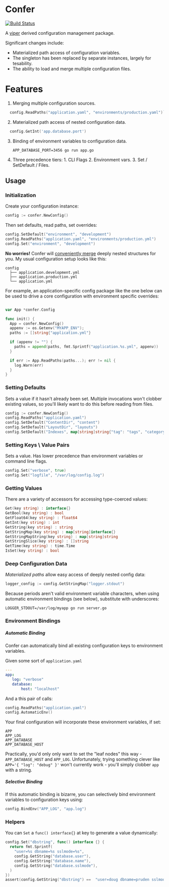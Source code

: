 Confer
======

[![Build Status](https://travis-ci.org/jacobstr/confer.svg)](https://travis-ci.org/jacobstr/confer)

A [viper](http://gihub.com/spf13/viper) derived configuration management package.

Significant changes include:

 * Materialized path access of configuration variables.
 * The singleton has been replaced by separate instances, largely for tesability.
 * The ability to load and merge multiple configuration files.

Features
========

1. Merging multiple configuration sources.
  ```go
    config.ReadPaths("application.yaml", "environments/production.yaml")`
  ```

2. Materialized path access of nested configuration data.
  ```go
    config.GetInt('app.database.port')
  ```
3. Binding of environment variables to configuration data.
    
    `APP_DATABASE_PORT=3456 go run app.go`

4. Three precedence tiers:
        1. CLI Flags
        2. Environment vars.
        3. Set / SetDefault / Files.


## Usage

### Initialization
Create your configuration instance:

```go
config := confer.NewConfig()
```

Then set defaults, read paths, set overrides:
```go
config.SetDefault("environment", "development")
config.ReadPaths("application.yaml", "environments/production.yml")
config.Set("environment", "development")
```

**No worries!** Confer will [conveniently merge](https://github.com/jacobstr/confer/confer_test.go#L155)
deeply nested structures for you. My usual configuration setup looks like this:

```
config
  ├── application.development.yml
  ├── application.production.yml
  └── application.yml
```

For example, an application-specific config package like the one below can be used
to drive a core configuration with environment specific overrides:

```go

var App *confer.Config

func init() {
  App = confer.NewConfig()
  appenv := os.Getenv("MYAPP_ENV");
  paths := []string{"application.yml"}

  if (appenv != "") {
    paths = append(paths, fmt.Sprintf("application.%s.yml", appenv))
  }

  if err := App.ReadPaths(paths...); err != nil {
    log.Warn(err)
  }
}
```

### Setting Defaults
Sets a value if it hasn't already been set. Multiple invocations won't clobber
existing values, so you'll likely want to do this before reading from files.

```go
config := confer.NewConfig()
config.ReadPaths("application.yaml")
config.SetDefault("ContentDir", "content")
config.SetDefault("LayoutDir", "layouts")
config.SetDefault("Indexes", map[string]string{"tag": "tags", "category": "categories"})
```

### Setting Keys \ Value Pairs
Sets a value. Has lower precedence than environment variables or command line flags.
```go
config.Set("verbose", true)
config.Set("logfile", "/var/log/config.log")
```
### Getting Values
There are a variety of accessors for accessing type-coerced values:
```go
Get(key string) : interface{}
GetBool(key string) : bool
GetFloat64(key string) : float64
GetInt(key string) : int
GetString(key string) : string
GetStringMap(key string) : map[string]interface{}
GetStringMapString(key string) : map[string]string
GetStringSlice(key string) : []string
GetTime(key string) : time.Time
IsSet(key string) : bool
```

### Deep Configuration Data
*Materialized paths* allow easy access of deeply nested config data:
```go
logger_config := config.GetStringMap("logger.stdout")
```
Because periods aren't valid environment variable characters, when using automatic environment bindings (see below), substitute with underscores:
```
LOGGER_STDOUT=/var/log/myapp go run server.go
```

### Environment Bindings


##### Automatic Binding
Confer can automatically bind all existing configuration keys to environment variables.

Given some sort of `application.yaml`
```yaml
---
app:
   log: "verbose"
   database:
       host: "localhost"
```

And a this pair of calls:

```go
config.ReadPaths("application.yaml")
config.AutomaticEnv()
```

Your final configuration will incorporate these environment variables, if set:

```
APP
APP_LOG
APP_DATABASE
APP_DATABASE_HOST
```

Practically, you'd only only want to set the "leaf nodes" this way - `APP_DATABASE_HOST` and `APP_LOG`.
Unfortunately, trying something clever like `APP='{ "log": "debug" }'` won't currently work - you'll
simply clobber `app` with a string.

##### Selective Binding
If this automatic binding is bizarre, you can selectively bind environment variables to configuration keys using:
```go
config.BindEnv("APP_LOG", "app.log")
```

### Helpers
You can `Set` a `func() interface{}` at key to generate a value dynamically:

```go
config.Set("dbstring", func() interface {} {
  return fmt.Sprintf(
    "user=%s dbname=%s sslmode=%s",
    config.GetString("database.user"),
    config.GetString("database.name"),
    config.GetString("database.sslmode"),
  )
})
assert(config.GetString("dbstring") ==  "user=doug dbname=pruden sslmode=pushups")
```

